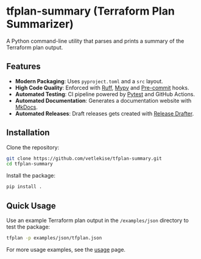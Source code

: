 # tfplan-summary (Terraform Plan Summarizer)

A Python command-line utility that parses and prints a summary of the Terraform plan output.

## Features
- **Modern Packaging**: Uses `pyproject.toml` and a `src` layout.
- **High Code Quality**: Enforced with [Ruff](https://github.com/astral-sh/ruff), [Mypy](https://github.com/python/mypy) and [Pre-commit](https://github.com/pre-commit/pre-commit) hooks.
- **Automated Testing**: CI pipeline powered by [Pytest](https://github.com/pytest-dev/pytest) and GitHub Actions.
- **Automated Documentation**: Generates a documentation website with [MkDocs](https://github.com/mkdocs/mkdocs).
- **Automated Releases**: Draft releases gets created with [Release Drafter](https://github.com/release-drafter/release-drafter).

## Installation
Clone the repository:
```bash
git clone https://github.com/vetlekise/tfplan-summary.git
cd tfplan-summary
```

Install the package:
```bash
pip install .
```

## Quick Usage
Use an example Terraform plan output in the `/examples/json` directory to test the package:
```bash
tfplan -p examples/json/tfplan.json
```

For more usage examples, see the [usage](usage/index.md) page.
